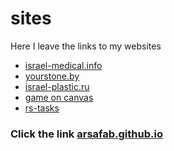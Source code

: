 # sites
Here I leave the links to my websites
<br />
<ul>
<li><a href="https://israel-medical.info/">israel-medical.info</a></li>
<li><a href="https://yourstone.by">yourstone.by</a></li>
<li><a href="https://israel-plastic.ru/">israel-plastic.ru</a></li>
<li><a href="https://arsafab.github.io/meteora/">game on canvas</a></li>
<li><a href="https://arsafab.github.io/rolling-scopes-school/">rs-tasks</a></li>  
</ul>

### Click the link <a href="https://arsafab.github.io/">arsafab.github.io</a>
